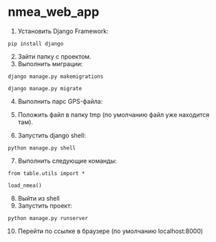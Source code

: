 # nmea_web_app

1. Установить Django Framework:

  `pip install django`

2. Зайти папку с проектом.
3. Выполнить миграции:

  `django manage.py makemigrations`
  
  `django manage.py migrate`

4. Выполнить парс GPS-файла:
5. Положить файл в папку tmp (по умолчанию файл уже находится там).

6. Запустить django shell:

  `python manage.py shell`

7. Выполнить следующие команды:

  `from table.utils import *`
   
  `load_nmea()`

8. Выйти из shell
9. Запустить проект:

  `python manage.py runserver`

10. Перейти по ссылке в браузере (по умолчанию localhost:8000)
